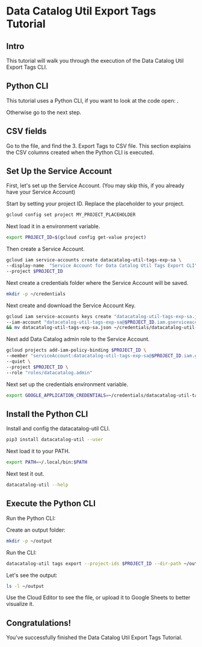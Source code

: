 <!---
Note: This tutorial is meant for Google Cloud Shell, and can be opened by going to
http://gstatic.com/cloudssh/images/open-btn.svg)](https://console.cloud.google.com/cloudshell/open?git_repo=https://github.com/mesmacosta/datacatalog-util&tutorial=tutorials/tags/TUTORIAL.EXPORT.md)--->
# Data Catalog Util Export Tags Tutorial

<!-- TODO: analytics id? -->
<walkthrough-author name="mesmacosta@gmail.com" tutorialName="Data Catalog Util Export Tags Tutorial" repositoryUrl="https://github.com/mesmacosta/datacatalog-util"></walkthrough-author>

## Intro

This tutorial will walk you through the execution of the Data Catalog Util Export Tags CLI.

## Python CLI

This tutorial uses a Python CLI, if you want to look at the code open:
<walkthrough-editor-open-file filePath="cloudshell_open/datacatalog-util/src/datacatalog_util/datacatalog_util_cli.py"
                              text="datacatalog_util_cli.py">
</walkthrough-editor-open-file>.

Otherwise go to the next step.

## CSV fields

Go to the
<walkthrough-editor-open-file filePath="cloudshell_open/datacatalog-util/README.md" text="README.md">
</walkthrough-editor-open-file> file, and find the 3. Export Tags to CSV file.
This section explains the CSV columns created when the Python CLI is executed.

## Set Up the Service Account

First, let's set up the Service Account. (You may skip this, if you already have your Service Account)

Start by setting your project ID. Replace the placeholder to your project.
```bash
gcloud config set project MY_PROJECT_PLACEHOLDER
```

Next load it in a environment variable.
```bash
export PROJECT_ID=$(gcloud config get-value project)
```

Then create a Service Account.
```bash
gcloud iam service-accounts create datacatalog-util-tags-exp-sa \
--display-name  "Service Account for Data Catalog Util Tags Export CLI" \
--project $PROJECT_ID
```

Next create a credentials folder where the Service Account will be saved.
```bash
mkdir -p ~/credentials
```

Next create and download the Service Account Key.
```bash
gcloud iam service-accounts keys create "datacatalog-util-tags-exp-sa.json" \
--iam-account "datacatalog-util-tags-exp-sa@$PROJECT_ID.iam.gserviceaccount.com" \
&& mv datacatalog-util-tags-exp-sa.json ~/credentials/datacatalog-util-tags-exp-sa.json
```

Next add Data Catalog admin role to the Service Account.
```bash
gcloud projects add-iam-policy-binding $PROJECT_ID \
--member "serviceAccount:datacatalog-util-tags-exp-sa@$PROJECT_ID.iam.gserviceaccount.com" \
--quiet \
--project $PROJECT_ID \
--role "roles/datacatalog.admin"
```

Next set up the credentials environment variable.
```bash
export GOOGLE_APPLICATION_CREDENTIALS=~/credentials/datacatalog-util-tags-exp-sa.json
```

## Install the Python CLI

Install and config the datacatalog-util CLI.
```bash
pip3 install datacatalog-util --user
```
Next load it to your PATH.
```bash
export PATH=~/.local/bin:$PATH
```

Next test it out.
```bash
datacatalog-util --help
```

## Execute the Python CLI

Run the Python CLI:

Create an output folder:
```bash
mkdir -p ~/output
```

Run the CLI:
```bash
datacatalog-util tags export --project-ids $PROJECT_ID --dir-path ~/output
```

Let's see the output:
```bash
ls -l ~/output
```

Use the Cloud Editor to see the <walkthrough-editor-open-file filePath="output/summary.csv" text="summary.csv">
</walkthrough-editor-open-file> file, or upload it to Google Sheets to better visualize it.

## Congratulations!

<walkthrough-conclusion-trophy></walkthrough-conclusion-trophy>

You've successfully finished the Data Catalog Util Export Tags Tutorial.
